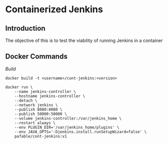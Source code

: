 # Containerized Jenkins

## Introduction
The objective of this is to test the viability of running Jenkins in a container

## Docker Commands
*Build*
```
docker build -t <username>/cont-jenkins:<version>
```

```
docker run \
	--name jenkins-controller \
	--hostname jenkins-controller \
	--detach \
	--network jenkins \
	--publish 8080:8080 \
	--publish 50000:50000 \
	--volume jenkins-controller:/var/jenkins_home \
	--restart always \
	--env PLUGIN_DIR='/var/jenkins_home/plugins' \
	--env JAVA_OPTS='-Djenkins.install.runSetupWizard=false' \
	pafable/cont-jenkins:v1
```